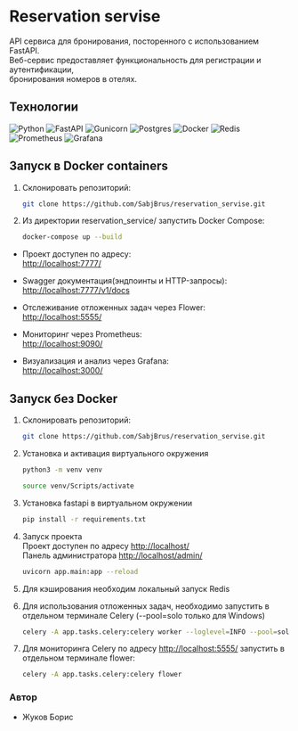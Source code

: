 # Reservation servise

API сервиса для бронирования, посторенного с использованием FastAPI.    
Веб-сервис предоставляет функциональность для регистрации и аутентификации,  
бронирования номеров в отелях.

## Технологии

![Python](https://img.shields.io/badge/python-3670A0?style=for-the-badge&logo=python&logoColor=ffdd54)
![FastAPI](https://img.shields.io/badge/FastAPI-005571?style=for-the-badge&logo=fastapi)
![Gunicorn](https://img.shields.io/badge/gunicorn-%298729.svg?style=for-the-badge&logo=gunicorn&logoColor=white)
![Postgres](https://img.shields.io/badge/postgres-%23316192.svg?style=for-the-badge&logo=postgresql&logoColor=white)
![Docker](https://img.shields.io/badge/docker-%230db7ed.svg?style=for-the-badge&logo=docker&logoColor=white)
![Redis](https://img.shields.io/badge/redis-%23DD0031.svg?style=for-the-badge&logo=redis&logoColor=white)
![Prometheus](https://img.shields.io/badge/Prometheus-E6522C?style=for-the-badge&logo=Prometheus&logoColor=white)
![Grafana](https://img.shields.io/badge/grafana-%23F46800.svg?style=for-the-badge&logo=grafana&logoColor=white)

## Запуск в Docker containers

1. Склонировать репозиторий:

   ```bash
   git clone https://github.com/SabjBrus/reservation_servise.git
   ```

2. Из директории reservation_service/ запустить Docker Compose:

   ```bash
   docker-compose up --build
   ```

- Проект доступен по адресу:  
<http://localhost:7777/>

- Swagger документация(эндпоинты и HTTP-запросы):  
<http://localhost:7777/v1/docs>

- Отслеживание отложенных задач через Flower:  
<http://localhost:5555/>

- Мониторинг через Prometheus:  
<http://localhost:9090/>

- Визуализация и анализ через Grafana:  
<http://localhost:3000/>

## Запуск без Docker

1. Склонировать репозиторий:

   ```bash
   git clone https://github.com/SabjBrus/reservation_servise.git
   ```

2. Установка и активация виртуального окружения

    ```bash
    python3 -m venv venv
    ```

    ```bash
    source venv/Scripts/activate
    ```

3. Установка fastapi в виртуальном окружении

    ```bash
    pip install -r requirements.txt
    ```

4. Запуск проекта  
Проект доступен по адресу <http://localhost/>  
Панель администратора <http://localhost/admin/>

    ```bash
    uvicorn app.main:app --reload
    ```

5. Для кэширования необходим локальный запуск Redis
6. Для использования отложенных задач, необходимо запустить в отдельном
терминале Celery (--pool=solo только для Windows)

   ```bash
   celery -A app.tasks.celery:celery worker --loglevel=INFO --pool=solo
   ```

7. Для мониторинга Celery по адресу <http://localhost:5555/> запустить
в отдельном терминале flower:

   ```bash
   celery -A app.tasks.celery:celery flower
   ```

### Автор

- Жуков Борис
